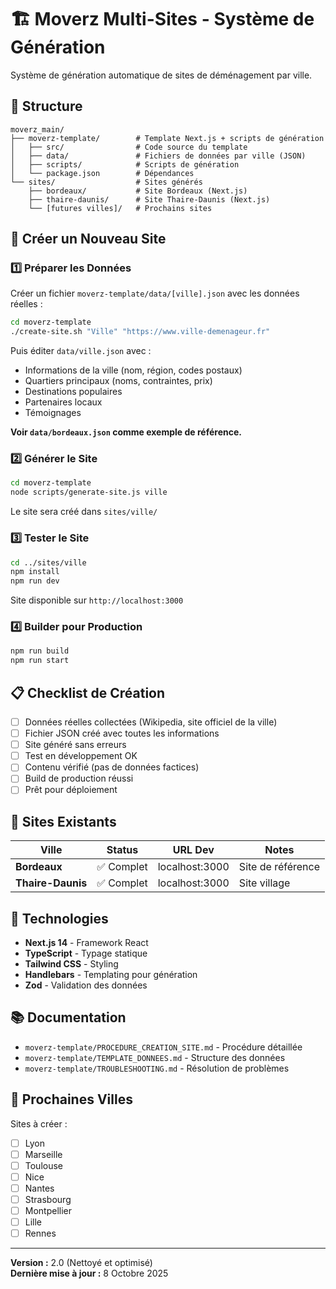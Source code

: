 # 🏗️ Moverz Multi-Sites - Système de Génération

Système de génération automatique de sites de déménagement par ville.

## 📁 Structure

```
moverz_main/
├── moverz-template/        # Template Next.js + scripts de génération
│   ├── src/                # Code source du template
│   ├── data/               # Fichiers de données par ville (JSON)
│   ├── scripts/            # Scripts de génération
│   └── package.json        # Dépendances
└── sites/                  # Sites générés
    ├── bordeaux/           # Site Bordeaux (Next.js)
    ├── thaire-daunis/      # Site Thaire-Daunis (Next.js)
    └── [futures villes]/   # Prochains sites
```

## 🚀 Créer un Nouveau Site

### 1️⃣ Préparer les Données

Créer un fichier `moverz-template/data/[ville].json` avec les données réelles :

```bash
cd moverz-template
./create-site.sh "Ville" "https://www.ville-demenageur.fr"
```

Puis éditer `data/ville.json` avec :
- Informations de la ville (nom, région, codes postaux)
- Quartiers principaux (noms, contraintes, prix)
- Destinations populaires
- Partenaires locaux
- Témoignages

**Voir `data/bordeaux.json` comme exemple de référence.**

### 2️⃣ Générer le Site

```bash
cd moverz-template
node scripts/generate-site.js ville
```

Le site sera créé dans `sites/ville/`

### 3️⃣ Tester le Site

```bash
cd ../sites/ville
npm install
npm run dev
```

Site disponible sur `http://localhost:3000`

### 4️⃣ Builder pour Production

```bash
npm run build
npm run start
```

## 📋 Checklist de Création

- [ ] Données réelles collectées (Wikipedia, site officiel de la ville)
- [ ] Fichier JSON créé avec toutes les informations
- [ ] Site généré sans erreurs
- [ ] Test en développement OK
- [ ] Contenu vérifié (pas de données factices)
- [ ] Build de production réussi
- [ ] Prêt pour déploiement

## 🎯 Sites Existants

| Ville | Status | URL Dev | Notes |
|-------|--------|---------|-------|
| **Bordeaux** | ✅ Complet | localhost:3000 | Site de référence |
| **Thaire-Daunis** | ✅ Complet | localhost:3000 | Site village |

## 🔧 Technologies

- **Next.js 14** - Framework React
- **TypeScript** - Typage statique
- **Tailwind CSS** - Styling
- **Handlebars** - Templating pour génération
- **Zod** - Validation des données

## 📚 Documentation

- `moverz-template/PROCEDURE_CREATION_SITE.md` - Procédure détaillée
- `moverz-template/TEMPLATE_DONNEES.md` - Structure des données
- `moverz-template/TROUBLESHOOTING.md` - Résolution de problèmes

## 🎯 Prochaines Villes

Sites à créer :
- [ ] Lyon
- [ ] Marseille
- [ ] Toulouse
- [ ] Nice
- [ ] Nantes
- [ ] Strasbourg
- [ ] Montpellier
- [ ] Lille
- [ ] Rennes

---

**Version :** 2.0 (Nettoyé et optimisé)  
**Dernière mise à jour :** 8 Octobre 2025


